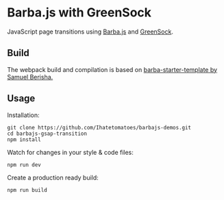 # Barba.js with GreenSock

JavaScript page transitions using [Barba.js](https://barba.js.org/) and [GreenSock](https://greensock.com/?ref=7856eb).

## Build

The webpack build and compilation is based on [barba-starter-template by Samuel Berisha.](https://github.com/mrsamse/barba-starter-template)

## Usage

Installation:

```
git clone https://github.com/Ihatetomatoes/barbajs-demos.git
cd barbajs-gsap-transition
npm install
```

Watch for changes in your style & code files:

```
npm run dev
```

Create a production ready build:

```
npm run build
```